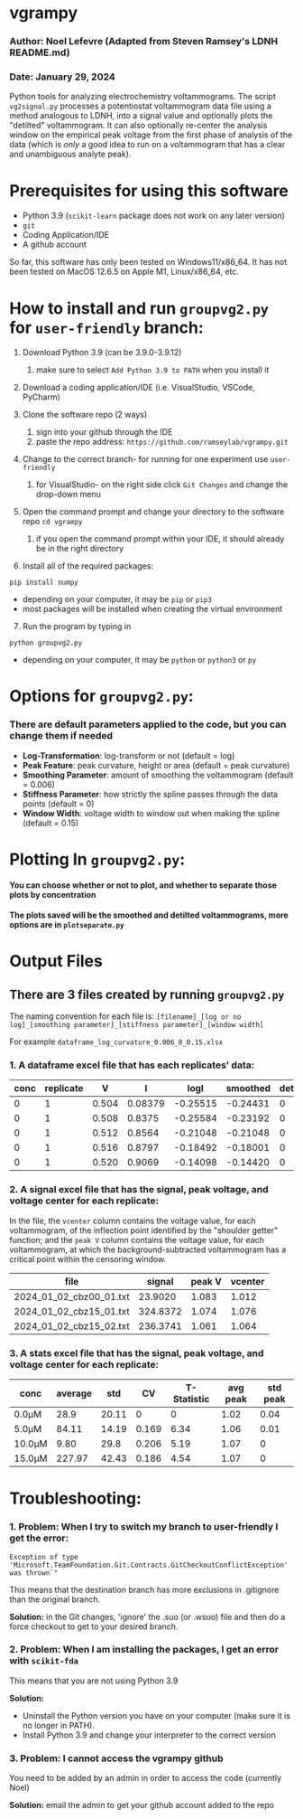# vgrampy

### Author: Noel Lefevre (Adapted from Steven Ramsey's LDNH README.md)
### Date: January 29, 2024

Python tools for analyzing electrochemistry voltammograms. The script
`vg2signal.py` processes a potentiostat voltammogram data file using a method
analogous to LDNH, into a signal value and optionally plots the "detilted"
voltammogram. It can also optionally re-center the analysis window on the
empirical peak voltage from the first phase of analysis of the data (which is
_only_ a good idea to run on a voltammogram that has a clear and unambiguous
analyte peak).

# Prerequisites for using this software

- Python 3.9 (`scikit-learn` package does not work on any later version)
- `git`
- Coding Application/IDE
- A github account

So far, this software has only been tested on Windows11/x86_64. It has 
not been tested on MacOS 12.6.5 on Apple M1, Linux/x86_64, etc.

# How to install and run `groupvg2.py` for `user-friendly` branch:

1. Download Python 3.9 (can be 3.9.0-3.9.12)
   1. make sure to select `Add Python 3.9 to PATH` when you install it


2. Download a coding application/IDE (i.e. VisualStudio, VSCode, PyCharm)


3. Clone the software repo (2 ways)
   1. sign into your github through the IDE
   2. paste the repo address: `https://github.com/ramseylab/vgrampy.git`


4. Change to the correct branch- for running for one experiment use `user-friendly`
   1. for VisualStudio- on the right side click `Git Changes` and change the drop-down menu


5. Open the command prompt and change your directory to the software repo `cd vgrampy`
   1. if you open the command prompt within your IDE, it should already be in the right directory


6. Install all of the required packages:
```dockerignore
pip install numpy
```
- depending on your computer, it may be `pip` or `pip3`
- most packages will be installed when creating the virtual environment

7. Run the program by typing in 
```
python groupvg2.py
```
- depending on your computer, it may be `python` or `python3` or `py`

# Options for `groupvg2.py`:

### There are default parameters applied to the code, but you can change them if needed

- **Log-Transformation**: log-transform or not (default = log)
- **Peak Feature**: peak curvature, height or area (default = peak curvature)
- **Smoothing Parameter**: amount of smoothing the voltammogram (default = 0.006)
- **Stiffness Parameter**: how strictly the spline passes through the data points (default = 0)
- **Window Width**: voltage width to window out when making the spline (default = 0.15)

# Plotting In `groupvg2.py`:

#### You can choose whether or not to plot, and whether to separate those plots by concentration
#### The plots saved will be the smoothed and detilted voltammograms, more options are in `plotseparate.py`

# Output Files

## There are 3 files created by running `groupvg2.py`

The naming convention for each file is: `[filename]_[log or no log]_[smoothing parameter]_[stiffness parameter]_[window width]`

For example `dataframe_log_curvature_0.006_0_0.15.xlsx`

### 1. A dataframe excel file that has each replicates' data:

| conc | replicate | V     | I       | logI     | smoothed | detilted |
|------|-----------|-------|---------|----------|:---------|----------|
| 0    | 1         | 0.504 | 0.08379 | -0.25515 | -0.24431 | 0        |
| 0    | 1         | 0.508 | 0.8375  | -0.25584 | -0.23192 | 0        |
| 0    | 1         | 0.512 | 0.8564  | -0.21048 | -0.21048 | 0        |
| 0    | 1         | 0.516 | 0.8797  | -0.18492 | -0.18001 | 0        |
| 0    | 1         | 0.520 | 0.9069  | -0.14098 | -0.14420 | 0        | 

### 2. A signal excel file that has the signal, peak voltage, and voltage center for each replicate:

In the file, the `vcenter` column contains the voltage value, for each voltammogram,
of the inflection point identified by the "shoulder getter" function; and the `peak V`
column contains the voltage value, for each voltammogram, at which the background-subtracted
voltammogram has a critical point within the censoring window.

| file                    | signal   | peak V | vcenter |
|-------------------------|----------|--------|---------|
| 2024_01_02_cbz00_01.txt | 23.9020  | 1.083  | 1.012   |
| 2024_01_02_cbz15_01.txt | 324.8372 | 1.074  | 1.076   |
| 2024_01_02_cbz15_02.txt | 236.3741 | 1.061  | 1.064   |

### 3. A stats excel file that has the signal, peak voltage, and voltage center for each replicate:

| conc      | average | std   | CV    | T-Statistic | avg peak | std peak |
|-----------|---------|-------|-------|-------------|----------|----------|
| 0.0&mu;M  | 28.9    | 20.11 | 0     | 0           | 1.02     | 0.04     |
| 5.0&mu;M  | 84.11   | 14.19 | 0.169 | 6.34        | 1.06     | 0.01     |
| 10.0&mu;M | 9.80    | 29.8  | 0.206 | 5.19        | 1.07     | 0        |
| 15.0&mu;M | 227.97  | 42.43 | 0.186 | 4.54        | 1.07     | 0        |



# Troubleshooting:

### 1.  Problem: When I try to switch my branch to user-friendly I get the error: 

```
Exception of type 'Microsoft.TeamFoundation.Git.Contracts.GitCheckoutConflictException' was thrown`"
```
This means that the destination branch has more exclusions in .gitignore than the original branch.

**Solution:** in the Git changes, 'ignore' the .suo (or .wsuo) file and then do a force checkout to get to your desired branch.


### 2. Problem: When I am installing the packages, I get an error with `scikit-fda`

This means that you are not using Python 3.9

**Solution:** 
- Uninstall the Python version you have on your computer (make sure it is no longer in PATH). 
- Install Python 3.9 and change your interpreter to the correct version


### 3. Problem: I cannot access the vgrampy github

You need to be added by an admin in order to access the code (currently Noel)

**Solution:** email the admin to get your github account added to the repo
